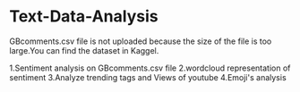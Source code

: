 # Text-Data-Analysis
GBcomments.csv file is not uploaded because the size of the file is too large.You can find the dataset in Kaggel.

1.Sentiment analysis on GBcomments.csv file
2.wordcloud representation of sentiment
3.Analyze trending tags and Views of youtube
4.Emoji's analysis


